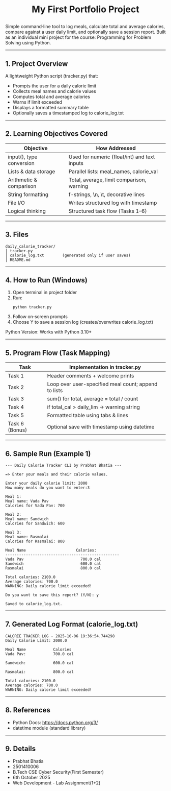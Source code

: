 # <p align="center">My First Portfolio Project</p>

Simple command‑line tool to log meals, calculate total and average calories, compare against a user daily limit, and optionally save a session report. Built as an individual mini project for the course: Programming for Problem Solving using Python.

---

## 1. Project Overview
A lightweight Python script (tracker.py) that:
- Prompts the user for a daily calorie limit
- Collects meal names and calorie values
- Computes total and average calories
- Warns if limit exceeded
- Displays a formatted summary table
- Optionally saves a timestamped log to calorie_log.txt

---

## 2. Learning Objectives Covered
| Objective | How Addressed |
|-----------|---------------|
| input(), type conversion | Used for numeric (float/int) and text inputs |
| Lists & data storage | Parallel lists: meal_names, calorie_val |
| Arithmetic & comparison | Total, average, limit comparison, warning |
| String formatting | f-strings, \n, \t, decorative lines |
| File I/O | Writes structured log with timestamp |
| Logical thinking | Structured task flow (Tasks 1–6) |

---

## 3. Files
```
daily_calorie_tracker/
│ tracker.py
│ calorie_log.txt        (generated only if user saves)
│ README.md
```

---

## 4. How to Run (Windows)
1. Open terminal in project folder  
2. Run:  
   ```
   python tracker.py
   ```
3. Follow on‑screen prompts  
4. Choose Y to save a session log (creates/overwrites calorie_log.txt)

Python Version: Works with Python 3.10+

---

## 5. Program Flow (Task Mapping)
| Task | Implementation in tracker.py |
|------|-------------------------------|
| Task 1 | Header comments + welcome prints |
| Task 2 | Loop over user-specified meal count; append to lists |
| Task 3 | sum() for total, average = total / count |
| Task 4 | if total_cal > daily_lim → warning string |
| Task 5 | Formatted table using tabs & lines |
| Task 6 (Bonus) | Optional save with timestamp using datetime |

---

## 6. Sample Run (Example 1)
```
--- Daily Calorie Tracker CLI by Prabhat Bhatia ---

=> Enter your meals and their calorie values.

Enter your daily calorie limit: 2000
How many meals do you want to enter:3

Meal 1:
Meal name: Vada Pav
Calories for Vada Pav: 700

Meal 2:
Meal name: Sandwich
Calories for Sandwich: 600

Meal 3:
Meal name: Rasmalai
Calories for Rasmalai: 800

Meal Name 			           Calories:
--------------------------------------------------
Vada Pav 			             700.0 cal
Sandwich 			             600.0 cal
Rasmalai 			             800.0 cal

Total calories: 2100.0
Average calories: 700.0
WARNING: Daily calorie limit exceeded!

Do you want to save this report? (Y/N): y

Saved to calorie_log.txt.
```

---

## 7. Generated Log Format (calorie_log.txt)
```
CALORIE TRACKER LOG - 2025-10-06 19:36:54.744298
Daily Calorie Limit: 2000.0

Meal Name 			 Calories 
Vada Pav: 			 700.0 cal 

Sandwich: 			 600.0 cal 

Rasmalai: 			 800.0 cal 

Total calories: 2100.0
Average calories: 700.0
WARNING: Daily calorie limit exceeded!
```

---

## 8. References
- Python Docs: https://docs.python.org/3/
- datetime module (standard library)

---

## 9. Details
- Prabhat Bhatia
- 2501410006
- B.Tech CSE Cyber Security(First Semester)
- 6th October 2025
- Web Development - Lab Assignment(1+2)
